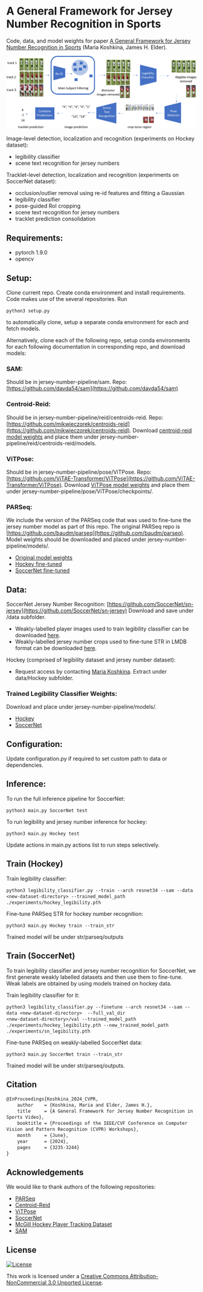 # A General Framework for Jersey Number Recognition in Sports
Code, data, and model weights for paper  [A General Framework for Jersey Number Recognition in Sports](https://openaccess.thecvf.com/content/CVPR2024W/CVsports/papers/Koshkina_A_General_Framework_for_Jersey_Number_Recognition_in_Sports_Video_CVPRW_2024_paper.pdf) (Maria Koshkina, James H. Elder).

![Pipeline](docs/soccer_pipeline.png)

Image-level detection, localization and recognition (experiments on Hockey dataset):
  - legibility classifier
  - scene text recognition for jersey numbers

Tracklet-level detection, localization and recognition (experiments on SoccerNet dataset):
  - occlusion/outlier removal using re-id features and fitting a Gaussian
  - legibility classifier
  - pose-guided RoI cropping
  - scene text recognition for jersey numbers
  - tracklet prediction consolidation

## Requirements:
* pytorch 1.9.0
* opencv

## Setup:
Clone current repo.
Create conda environment and install requirements.
Code makes use of the several repositories. Run 
```
python3 setup.py 
```

to automatically clone, setup a separate conda environment for each and fetch models. 

Alternatively,  clone each of the following repo, setup conda environments for each following documentation in corresponding repo, and download models:
### SAM:
Should be in jersey-number-pipeline/sam. Repo: [https://github.com/davda54/sam](https://github.com/davda54/sam)

### Centroid-Reid:
Should be in jersey-number-pipeline/reid/centroids-reid. Repo: [https://github.com/mikwieczorek/centroids-reid](https://github.com/mikwieczorek/centroids-reid).
Download [centroid-reid model weights](https://drive.google.com/file/d/1bSUNpvMfJkvCFOu-TK-o7iGY1p-9BxmO/view?usp=sharing) and place 
them under jersey-number-pipeline/reid/centroids-reid/models.

### ViTPose:
Should be in jersey-number-pipeline/pose/ViTPose. Repo: [https://github.com/ViTAE-Transformer/ViTPose](https://github.com/ViTAE-Transformer/ViTPose).
Download [ViTPose model weights](https://1drv.ms/u/s!AimBgYV7JjTlgShLMI-kkmvNfF_h?e=dEhGHe) and place 
them under jersey-number-pipeline/pose/ViTPose/checkpoints/.

### PARSeq:
We include the version of the PARSeq code that was used to fine-tune the jersey number model as part of this repo. The original PARSeq repo is [https://github.com/baudm/parseq](https://github.com/baudm/parseq). Model weights should be downloaded and placed under jersey-number-pipeline/models/. 
* [Original model weights](https://drive.google.com/file/d/1AK_GnM6pIYyfIf3tBYSKIyR3Fa3Z46Cx/view?usp=sharing)
* [Hockey fine-tuned](https://drive.google.com/file/d/1FyM31xvSXFRusN0sZH0EWXoHwDfB9WIE/view?usp=sharing)
* [SoccerNet fine-tuned](https://drive.google.com/file/d/1uRln22tlhneVt3P6MePmVxBWSLMsL3bm/view?usp=sharing)


## Data:
SoccerNet Jersey Number Recognition:
[https://github.com/SoccerNet/sn-jersey](https://github.com/SoccerNet/sn-jersey)
Download and save under /data subfolder. 

* Weakly-labelled player images used to train legibility classifier can be downloaded [here](https://drive.google.com/file/d/1CmJfUmS_ZudgEiCT14b2CbyMA3nEO_uy/view?usp=sharing). 
* Weakly-labelled jersey number crops used to fine-tune STR in LMDB format can be downloaded [here](https://drive.google.com/file/d/1PX8XDF3nNMZAvcjL6M5hurwX78ePAhSs/view?usp=sharing).

Hockey (comprised of legibility dataset and jersey number dataset): 
* Request access by contacting [Maria Koshkina](mailto:koshkina@hotmail.com?subject=Hockey). Extract under data/Hockey subfolder.

### Trained Legibility Classifier Weights:
Download and place under jersey-number-pipeline/models/.
* [Hockey](https://drive.google.com/file/d/1RfxINtZ_wCNVF8iZsiMYuFOP7KMgqgDp/view?usp=sharing)
* [SoccerNet](https://drive.google.com/file/d/18HAuZbge3z8TSfRiX_FzsnKgiBs-RRNw/view?usp=sharing)


## Configuration:
Update configuration.py if required to set custom path to data or dependencies. 

## Inference:
To run the full inference pipeline for SoccerNet:
```
python3 main.py SoccerNet test
```
To run legibility and jersey number inference for hockey:
```
python3 main.py Hockey test
```
Update actions in main.py actions list to run steps selectively.

## Train (Hockey)
Train legibility classifier:
```
python3 legibility_classifier.py --train --arch resnet34 --sam --data <new-dataset-directory> --trained_model_path ./experiments/hockey_legibility.pth
```

Fine-tune PARSeq STR for hockey number recognition:
```
python3 main.py Hockey train --train_str
```

Trained model will be under str/parseq/outputs

## Train (SoccerNet)
To train legibility classifier and jersey number recognition for SoccerNet, we first generate weakly labelled datasets and then use them to fine-tune.
Weak labels are obtained by using models trained on hockey data.

Train legibility classifier for it:
```
python3 legibility_classifier.py --finetune --arch resnet34 --sam --data <new-dataset-directory>  --full_val_dir
<new-dataset-directory>/val --trained_model_path ./experiments/hockey_legibility.pth --new_trained_model_path ./experiments/sn_legibility.pth
```

Fine-tune PARSeq on weakly-labelled SoccerNet data:
```
python3 main.py SoccerNet train --train_str
```

Trained model will be under str/parseq/outputs.

## Citation
```
@InProceedings{Koshkina_2024_CVPR,
    author    = {Koshkina, Maria and Elder, James H.},
    title     = {A General Framework for Jersey Number Recognition in Sports Video},
    booktitle = {Proceedings of the IEEE/CVF Conference on Computer Vision and Pattern Recognition (CVPR) Workshops},
    month     = {June},
    year      = {2024},
    pages     = {3235-3244}
}
```

## Acknowledgements
We would like to thank authors of the following repositories: 
* [PARSeq](https://github.com/baudm/parseq)
* [Centroid-Reid](https://github.com/mikwieczorek/centroids-reid)
* [ViTPose](https://github.com/ViTAE-Transformer/ViTPose)
* [SoccerNet](https://github.com/SoccerNet/sn-jersey)
* [McGill Hockey Player Tracking Dataset](https://github.com/grant81/hockeyTrackingDataset)
* [SAM](https://github.com/davda54/sam)

## License
[![License](https://i.creativecommons.org/l/by-nc/3.0/88x31.png)](http://creativecommons.org/licenses/by-nc/3.0/)

This work is licensed under a [Creative Commons Attribution-NonCommercial 3.0 Unported License](http://creativecommons.org/licenses/by-nc/3.0/).
